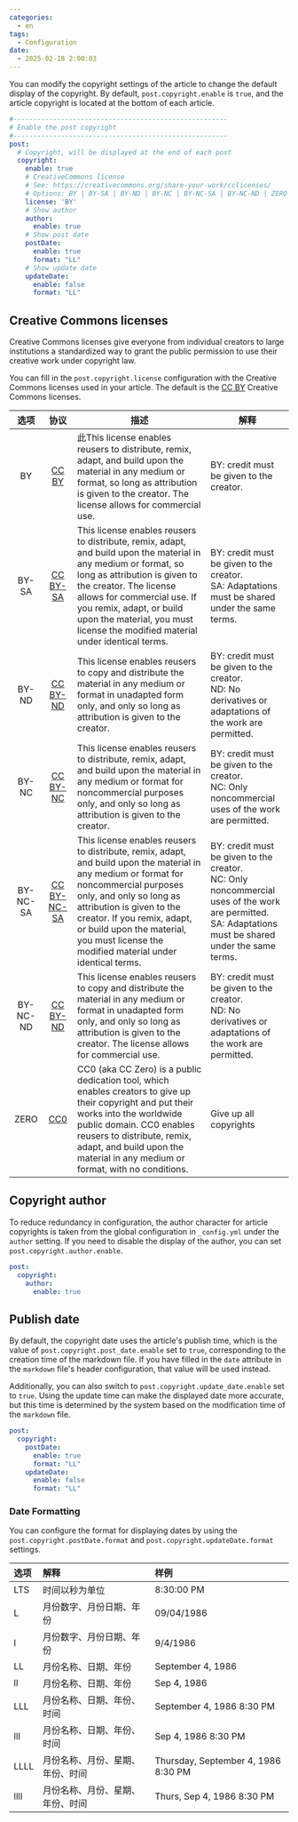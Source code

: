 ```yaml
---
categories:
  - en
tags:
  - Configuration
date:
  - 2025-02-18 2:00:03
---
```


You can modify the copyright settings of the article to change the default display of the copyright. By default, `post.copyright.enable` is `true`, and the article copyright is located at the bottom of each article.

``` yml _config.node-tree.yml
#------------------------------------------------------
# Enable the post copyright
#------------------------------------------------------
post:
  # Copyright, will be displayed at the end of each post
  copyright:
    enable: true
    # CreativeCommons license
    # See: https://creativecommons.org/share-your-work/cclicenses/
    # Options: BY | BY-SA | BY-ND | BY-NC | BY-NC-SA | BY-NC-ND | ZERO
    license: 'BY'
    # Show author
    author:
      enable: true
    # Show post date
    postDate:
      enable: true
      format: "LL"
    # Show update date
    updateDate:
      enable: false
      format: "LL"
```

## Creative Commons licenses
Creative Commons licenses give everyone from individual creators to large institutions a standardized way to grant the public permission to use their creative work under copyright law.

You can fill in the `post.copyright.license` configuration with the Creative Commons licenses used in your article. The default is the [CC BY](https://creativecommons.org/licenses/by/4.0/) Creative Commons licenses.

| 选项 | 协议 | 描述 | 解释 |
| :---: | :---: | --- | --- |
| BY | [CC BY](https://creativecommons.org/licenses/by/4.0/) | 此This license enables reusers to distribute, remix, adapt, and build upon the material in any medium or format, so long as attribution is given to the creator. The license allows for commercial use. | BY: credit must be given to the creator. |
| BY-SA | [CC BY-SA](https://creativecommons.org/licenses/by-sa/4.0/) | This license enables reusers to distribute, remix, adapt, and build upon the material in any medium or format, so long as attribution is given to the creator. The license allows for commercial use. If you remix, adapt, or build upon the material, you must license the modified material under identical terms. |  BY: credit must be given to the creator.<br> SA: Adaptations must be shared under the same terms. |
| BY-ND | [CC BY-ND](https://creativecommons.org/licenses/by-nd/4.0/) | This license enables reusers to copy and distribute the material in any medium or format in unadapted form only, and only so long as attribution is given to the creator. | BY: credit must be given to the creator. <br> ND: No derivatives or adaptations of the work are permitted. |
| BY-NC | [CC BY-NC](https://creativecommons.org/licenses/by-nc/4.0/) | This license enables reusers to distribute, remix, adapt, and build upon the material in any medium or format for noncommercial purposes only, and only so long as attribution is given to the creator.  | BY: credit must be given to the creator. <br> NC: Only noncommercial uses of the work are permitted. |
| BY-NC-SA | [CC BY-NC-SA](https://creativecommons.org/licenses/by-nc-sa/4.0/) | This license enables reusers to distribute, remix, adapt, and build upon the material in any medium or format for noncommercial purposes only, and only so long as attribution is given to the creator. If you remix, adapt, or build upon the material, you must license the modified material under identical terms. | BY: credit must be given to the creator. <br> NC: Only noncommercial uses of the work are permitted. <br> SA: Adaptations must be shared under the same terms. |
| BY-NC-ND | [CC BY-ND](https://creativecommons.org/licenses/by-nd/4.0/) | This license enables reusers to copy and distribute the material in any medium or format in unadapted form only, and only so long as attribution is given to the creator. The license allows for commercial use. | BY: credit must be given to the creator. <br> ND: No derivatives or adaptations of the work are permitted. |
| ZERO | [CC0](https://creativecommons.org/publicdomain/zero/1.0/) | CC0 (aka CC Zero) is a public dedication tool, which enables creators to give up their copyright and put their works into the worldwide public domain. CC0 enables reusers to distribute, remix, adapt, and build upon the material in any medium or format, with no conditions. | Give up all copyrights |

## Copyright author
To reduce redundancy in configuration, the author character for article copyrights is taken from the global configuration in `_config.yml` under the `author` setting. If you need to disable the display of the author, you can set `post.copyright.author.enable`.

``` yml _config.node-tree.yml
post:
  copyright:
    author:
      enable: true
```

## Publish date
By default, the copyright date uses the article's publish time, which is the value of `post.copyright.post_date.enable` set to `true`, corresponding to the creation time of the markdown file. If you have filled in the `date` attribute in the `markdown` file's header configuration, that value will be used instead.

Additionally, you can also switch to `post.copyright.update_date.enable` set to `true`. Using the update time can make the displayed date more accurate, but this time is determined by the system based on the modification time of the `markdown` file.

``` yml _config.node-tree.yml
post:
  copyright:
    postDate:
      enable: true
      format: "LL"
    updateDate:
      enable: false
      format: "LL"
```

### Date Formatting
You can configure the format for displaying dates by using the `post.copyright.postDate.format` and `post.copyright.updateDate.format` settings.

| 选项 | 解释 | 样例 |
| :---- | :---- | :---- |
| LTS | 时间以秒为单位 | 8:30:00 PM |
| L | 月份数字、月份日期、年份 | 09/04/1986 |
| l | 月份数字、月份日期、年份 | 9/4/1986 |
| LL | 月份名称、日期、年份 | September 4, 1986 | V
| ll | 月份名称、日期、年份 | Sep 4, 1986 | V
| LLL | 月份名称、日期、年份、时间 | September 4, 1986 8:30 PM |
| lll | 月份名称、日期、年份、时间 | Sep 4, 1986 8:30 PM |
| LLLL | 月份名称、月份、星期、年份、时间 | Thursday, September 4, 1986 8:30 PM |
| llll | 月份名称、月份、星期、年份、时间 | Thurs, Sep 4, 1986 8:30 PM |
